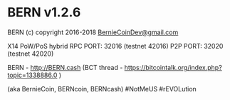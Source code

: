 BERN v1.2.6
===========

BERN (c) copyright 2016-2018 BernieCoinDev@gmail.com

X14 PoW/PoS hybrid
RPC PORT: 32016  (testnet 42016)
P2P PORT: 32020  (testnet 42020)

BERN - http://BERN.cash (BCT thread - https://bitcointalk.org/index.php?topic=1338886.0 )

(aka BernieCoin, BERNcoin, BERNcash)
#NotMeUS #rEVOLution
